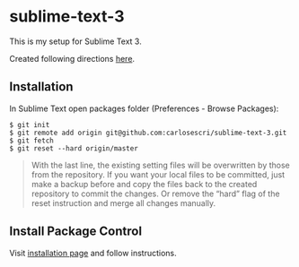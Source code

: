 # sublime-text-3

This is my setup for Sublime Text 3.

Created following directions [here](https://medium.com/@devmount/using-git-to-sync-sublime-text-settings-f70b8dc7a40d).

## Installation

In Sublime Text open packages folder (Preferences - Browse Packages):

```
$ git init
$ git remote add origin git@github.com:carlosescri/sublime-text-3.git
$ git fetch
$ git reset --hard origin/master
```

> With the last line, the existing setting files will be overwritten by those from the repository. If you want your local files to be committed, just make a backup before and copy the files back to the created repository to commit the changes. Or remove the “hard” flag of the reset instruction and merge all changes manually.

## Install Package Control

Visit [installation page](https://packagecontrol.io/installation) and follow instructions.